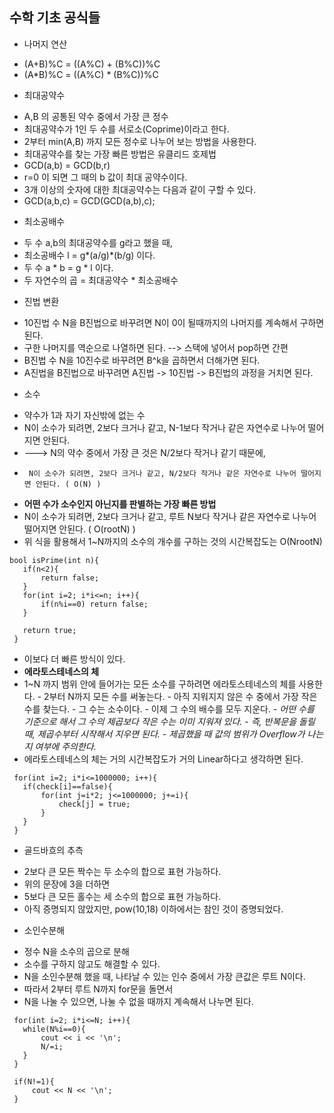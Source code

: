 ## 수학 기초 공식들
  - 나머지 연산
   + (A+B)%C = ((A%C) + (B%C))%C
   + (A*B)%C = ((A%C) * (B%C))%C  

  - 최대공약수
   + A,B 의 공통된 약수 중에서 가장 큰 정수
   + 최대공약수가 1인 두 수를 서로소(Coprime)이라고 한다.
   + 2부터 min(A,B) 까지 모든 정수로 나누어 보는 방법을 사용한다.
   + 최대공약수를 찾는 가장 빠른 방법은 유클리드 호제법
   + GCD(a,b) = GCD(b,r)
   + r=0 이 되면 그 때의 b 값이 최대 공약수이다.  
   + 3개 이상의 숫자에 대한 최대공약수는 다음과 같이 구할 수 있다.
   + GCD(a,b,c) = GCD(GCD(a,b),c);

  - 최소공배수
   + 두 수 a,b의 최대공약수를 g라고 했을 때,
   + 최소공배수 l = g*(a/g)*(b/g) 이다.
   + 두 수 a * b = g * l 이다.
   + 두 자연수의 곱 = 최대공약수 * 최소공배수

  - 진법 변환
   + 10진법 수 N을 B진법으로 바꾸려면 N이 0이 될때까지의 나머지를 계속해서 구하면 된다. 
   + 구한 나머지를 역순으로 나열하면 된다. --> 스택에 넣어서 pop하면 간편
   + B진법 수 N을 10진수로 바꾸려면 B^k을 곱하면서 더해가면 된다.
   + A진법을 B진법으로 바꾸려면 A진법 -> 10진법 -> B진법의 과정을 거치면 된다.

  - 소수
   + 약수가 1과 자기 자신밖에 없는 수
   + N이 소수가 되려면, 2보다 크거나 같고, N-1보다 작거나 같은 자연수로 나누어 떨어지면 안된다.
   + ---> N의 약수 중에서 가장 큰 것은 N/2보다 작거나 같기 때문에,
   +      N이 소수가 되려면, 2보다 크거나 같고, N/2보다 작거나 같은 자연수로 나누어 떨어지면 안된다. ( O(N) )
   + **어떤 수가 소수인지 아닌지를 판별하는 가장 빠른 방법**
   + N이 소수가 되려면, 2보다 크거나 같고, 루트 N보다 작거나 같은 자연수로 나누어 떨어지면 안된다. ( O(rootN) )
   + 위 식을 활용해서 1~N까지의 소수의 개수를 구하는 것의 시간복잡도는 O(NrootN)
   ```
   bool isPrime(int n){
      if(n<2){
          return false;
      }
      for(int i=2; i*i<=n; i++){
          if(n%i==0) return false;
      }

      return true;
    }
   ```
   + 이보다 더 빠른 방식이 있다.
   + **에라토스테네스의 체**
   + 1~N 까지 범위 안에 들어가는 모든 소수를 구하려면 에라토스테네스의 체를 사용한다. 
    - 2부터 N까지 모든 수를 써놓는다.
    - 아직 지워지지 않은 수 중에서 가장 작은 수를 찾는다.
    - 그 수는 소수이다.
    - 이제 그 수의 배수를 모두 지운다.
    - *어떤 수를 기준으로 해서 그 수의 제곱보다 작은 수는 이미 지워져 있다.*
    - *즉, 반복문을 돌릴때, 제곱수부터 시작해서 지우면 된다.*
    - *제곱했을 때 값의 범위가 Overflow가 나는지 여부에 주의한다.*
   + 에라토스테네스의 체는 거의 시간복잡도가 거의 Linear하다고 생각하면 된다.
   ```
    for(int i=2; i*i<=1000000; i++){
      if(check[i]==false){
          for(int j=i*2; j<=1000000; j+=i){
              check[j] = true;
          }
      }
    }
   ```
  
  - 골드바흐의 추측
   + 2보다 큰 모든 짝수는 두 소수의 합으로 표현 가능하다.
   + 위의 문장에 3을 더하면
   + 5보다 큰 모든 홀수는 세 소수의 합으로 표현 가능하다.
   + 아직 증명되지 않았지만, pow(10,18) 이하에서는 참인 것이 증명되었다.
  
  - 소인수분해
   + 정수 N을 소수의 곱으로 분해
   + 소수를 구하지 않고도 해결할 수 있다.
   + N을 소인수분해 했을 때, 나타날 수 있는 인수 중에서 가장 큰값은 루트 N이다.
   + 따라서 2부터 루트 N까지 for문을 돌면서
   + N을 나눌 수 있으면, 나눌 수 없을 때까지 계속해서 나누면 된다.
   ```
    for(int i=2; i*i<=N; i++){
      while(N%i==0){
          cout << i << '\n';
          N/=i;
      }
    }

    if(N!=1){
        cout << N << '\n';
    }
   ```


